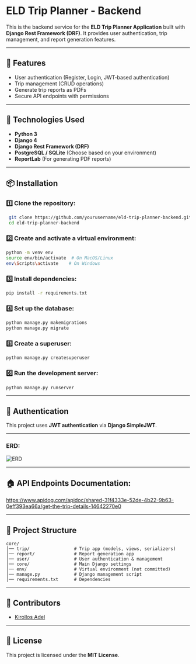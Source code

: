 # ELD Trip Planner - Backend

This is the backend service for the **ELD Trip Planner Application** built with **Django Rest Framework (DRF)**. It provides user authentication, trip management, and report generation features.

---

## 🚀 Features
- User authentication (Register, Login, JWT-based authentication)
- Trip management (CRUD operations)
- Generate trip reports as PDFs
- Secure API endpoints with permissions

---

## 📌 Technologies Used
- **Python 3**
- **Django 4**
- **Django Rest Framework (DRF)**
- **PostgreSQL / SQLite** (Choose based on your environment)
- **ReportLab** (For generating PDF reports)

---

## 📦 Installation

### 1️⃣ Clone the repository:
```bash
 git clone https://github.com/yourusername/eld-trip-planner-backend.git
 cd eld-trip-planner-backend
```

### 2️⃣ Create and activate a virtual environment:
```bash
python -m venv env
source env/bin/activate  # On MacOS/Linux
env\Scripts\activate    # On Windows
```

### 3️⃣ Install dependencies:
```bash
pip install -r requirements.txt
```

### 4️⃣ Set up the database:
```bash
python manage.py makemigrations
python manage.py migrate
```

### 5️⃣ Create a superuser:
```bash
python manage.py createsuperuser
```

### 6️⃣ Run the development server:
```bash
python manage.py runserver
```

---

## 🔑 Authentication

This project uses **JWT authentication** via **Django SimpleJWT**.

---

### ERD:
![ERD](https://github.com/user-attachments/assets/4a6be24c-8b29-46a1-b0c2-05b6a352d575)


---

## 🏠 API Endpoints Documentation:
https://www.apidog.com/apidoc/shared-31f4333e-52de-4b22-9b63-0eff393ea66a/get-the-trip-details-14642270e0


---

## 📂 Project Structure
```
core/
│── trip/                 # Trip app (models, views, serializers)
│── report/               # Report generation app
│── user/                 # User authentication & management
│── core/                 # Main Django settings
│── env/                  # Virtual environment (not committed)
│── manage.py             # Django management script
│── requirements.txt      # Dependencies
```

---


## 👥 Contributors
- [Kirollos Adel](https://github.com/kiro0oz)

---

## 📄 License
This project is licensed under the **MIT License**.

